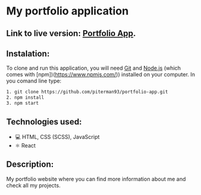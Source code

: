# My portfolio application 

## Link to live version: [Portfolio App](https://piterman93.github.io/portfolio-app/).

## Instalation:

To clone and run this application, you will need [Git](https://git-scm.com/) and [Node.js](https://nodejs.org/en/) (which comes with [npm])(https://www.npmjs.com/)) installed on your computer. In you comand line type: 

```bash 
1. git clone https://github.com/piterman93/portfolio-app.git
2. npm install
3. npm start
```

## Technologies used:

* 💻 HTML, CSS (SCSS), JavaScript
* ⚛️ React


## Description:

My portfolio website where you can find more information about me and check all my projects. 
